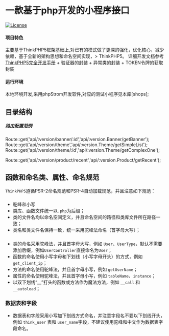 一款基于php开发的小程序接口
=====================

[![License](https://poser.pugx.org/topthink/think/license)](https://packagist.org/packages/topthink/think)
####  项目特色
主要基于ThinkPHP5框架基础上,对已有的模式做了更深的强化，优化核心，减少依赖，基于全新的架构思想和命名空间实现，> ThinkPHP5。
详细开发文档参考 [ThinkPHP5完全开发手册](http://www.kancloud.cn/manual/thinkphp5)
+
验证器的封装
+
异常类的封装
+
TOKEN令牌的获取封装




#### 运行环境
本地环境开发,采用phpStrom开发软件,对应的测试小程序见本库[shops];
## 目录结构
##### 路由配置范例
Route::get('api/:version/banner/:id','api/:version.Banner/getBanner');
Route::get('api/:version/theme','api/:version.Theme/getSimpleList');
Route::get('api/:version/theme/:id','api/:version.Theme/getComplexOne');

Route::get('api/:version/product/recent','api/:version.Product/getRecent');

## 函数和命名类、属性、命名规范

`ThinkPHP5`遵循PSR-2命名规范和PSR-4自动加载规范，并且注意如下规范：
###
*   驼峰和小写
*   类库、函数文件统一以`.php`为后缀；
*   类的文件名均以命名空间定义，并且命名空间的路径和类库文件所在路径一致；
*   类名和类文件名保持一致，统一采用驼峰法命名（首字母大写）；
### 
*   类的命名采用驼峰法，并且首字母大写，例如 `User`、`UserType`，默认不需要添加后缀，例如`UserController`直接命名为`User`；
*   函数的命名使用小写字母和下划线（小写字母开头）的方式，例如 `get_client_ip`；
*   方法的命名使用驼峰法，并且首字母小写，例如 `getUserName`；
*   属性的命名使用驼峰法，并且首字母小写，例如 `tableName`、`instance`；
*   以双下划线“__”打头的函数或方法作为魔法方法，例如 `__call` 和 `__autoload`；


### 数据表和字段
*   数据表和字段采用小写加下划线方式命名，并注意字段名不要以下划线开头，例如 `think_user` 表和 `user_name`字段，不建议使用驼峰和中文作为数据表字段命名。


